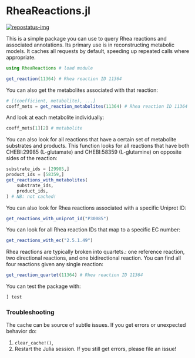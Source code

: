 # RheaReactions.jl
[repostatus-url]: https://www.repostatus.org/#active
[repostatus-img]: https://www.repostatus.org/badges/latest/active.svg

[![repostatus-img]][repostatus-url]

This is a simple package you can use to query Rhea reactions and associated
annotations. Its primary use is in reconstructing metabolic models. It caches
all requests by default, speeding up repeated calls where appropriate.
```julia
using RheaReactions # load module

get_reaction(11364) # Rhea reaction ID 11364
```
You can also get the metabolites associated with that reaction:
```julia
# [(coefficient, metabolite), ...] 
coeff_mets = get_reaction_metabolites(11364) # Rhea reaction ID 11364
```
And look at each metabolite individually:
```julia
coeff_mets[1][2] # metabolite
```
You can also look for all reactions that have a certain set of metabolite
substrates and products. This function looks for all reactions that have both
CHEBI:29985 (L-glutamate) and CHEBI:58359 (L-glutamine) on opposite sides
of the reaction:
```julia
substrate_ids = [29985,]
product_ids = [58359,]
get_reactions_with_metabolites(
    substrate_ids,
    product_ids,
) # NB: not cached!
```
You can also look for Rhea reactions associated with a specific Uniprot ID:
```julia
get_reactions_with_uniprot_id("P30085")
```
You can look for all Rhea reaction IDs that map to a specific EC number:
```julia
get_reactions_with_ec("2.5.1.49")
```
Rhea reactions are typically broken into quartets.: one reference reaction, two 
directional reactions, and one bidirectional reaction. You can find all four 
reactions given any single reaction:
```julia
get_reaction_quartet(11364) # Rhea reaction ID 11364
```
You can test the package with:
```julia
] test
```
### Troubleshooting
The cache can be source of subtle issues. If you get errors or unexpected behavior do:
1. `clear_cache!()`,
2. Restart the Julia session.
If you still get errors, please file an issue!

